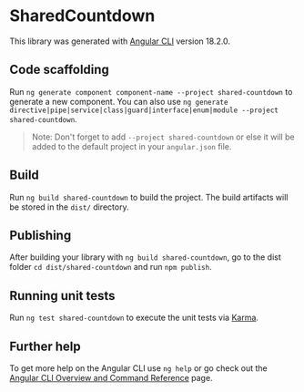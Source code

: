 # SharedCountdown

This library was generated with [Angular CLI](https://github.com/angular/angular-cli) version 18.2.0.

## Code scaffolding

Run `ng generate component component-name --project shared-countdown` to generate a new component. You can also use `ng generate directive|pipe|service|class|guard|interface|enum|module --project shared-countdown`.
> Note: Don't forget to add `--project shared-countdown` or else it will be added to the default project in your `angular.json` file. 

## Build

Run `ng build shared-countdown` to build the project. The build artifacts will be stored in the `dist/` directory.

## Publishing

After building your library with `ng build shared-countdown`, go to the dist folder `cd dist/shared-countdown` and run `npm publish`.

## Running unit tests

Run `ng test shared-countdown` to execute the unit tests via [Karma](https://karma-runner.github.io).

## Further help

To get more help on the Angular CLI use `ng help` or go check out the [Angular CLI Overview and Command Reference](https://angular.dev/tools/cli) page.
